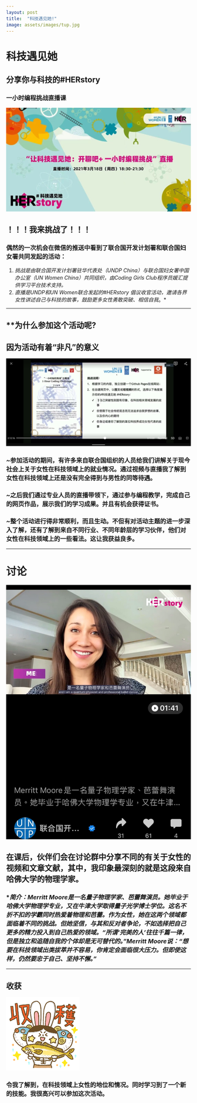 ```yaml
---
layout: post
title:  "科技遇见她!"
image: assets/images/tup.jpg
---
```


# 科技遇见她
## 分享你与科技的#HERstory
### 一小时编程挑战直播课

![001](../assets/images/tup.jpg)

## ！！！我来挑战了！！！

###  偶然的一次机会在微信的推送中看到了联合国开发计划署和联合国妇女署共同发起的活动：

1. *挑战是由联合国开发计划署驻华代表处（UNDP China）与联合国妇女署中国办公室（UN Women China）共同组织，由Coding Girls Club程序员媛汇提供学习平台技术支持。*
2. *直播是UNDP和UN Women联合发起的#HERstory 倡议收官活动，邀请各界女性讲述自己与科技的故事，鼓励更多女性勇敢突破、相信自我*。*

------

## **为什么参加这个活动呢?

## 因为活动有着“非凡”的意义

![002](../assets/images/pp.png)
### ~参加活动的期间，有许多来自联合国组织的人员给我们讲解关于现今社会上关于女性在科技领域上的就业情况。通过视频与直播我了解到女性在科技领域上还是没有完全得到与男性的同等待遇。

### ~之后我们通过专业人员的直播带领下，通过参与编程教学，完成自己的网页作品，展示我们的学习成果。并且有机会获得证书。

### ~整个活动进行得非常顺利，而且生动。不但有对活动主题的进一步深入了解，还有了解到来自不同行业、不同年龄层的学习伙伴，他们对女性在科技领域上的一些看法。这让我获益良多。

------

# 讨论
![yu](../assets/images/yu.jpg)
## 在课后，伙伴们会在讨论群中分享不同的有关于女性的视频和文章文献，其中，我印象最深刻的就是这段来自哈佛大学的物理学家。

### **简介：Merritt Moore是一名量子物理学家、芭蕾舞演员。她毕业于哈佛大学物理学专业，又在牛津大学取得量子光学博士学位。这名不折不扣的学霸同时热爱着物理和芭蕾。作为女性，她在这两个领域都面临着不同的挑战。但她坚信，与其和反对者争论，不如选择把自己更多的精力投入到自己热爱的领域。“所谓‘完美的人’往往千篇一律，但是独立和追随自我的个体却是无可替代的。”Merritt Moore说：“想要在科技领域出类拔萃并不容易，你肯定会面临很大压力。但即使这样，仍然要忠于自己、坚持不懈。”*

------

## 收获
![bk](../assets/images/bk.png)
### 令我了解到，在科技领域上女性的地位和情况。同时学习到了一个新的技能。我很高兴可以参加这次活动。



